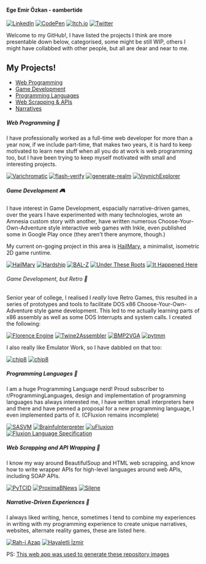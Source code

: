 #### Ege Emir Özkan - eambertide

<a href="https://www.linkedin.com/in/egeozkan/"><img alt="LinkedIn" src="https://img.shields.io/badge/linkedin%20-%230077B5.svg?&style=for-the-badge&logo=linkedin&logoColor=white"/></a>
[![CodePen](https://img.shields.io/badge/Codepen-000000?style=for-the-badge&logo=codepen&logoColor=white)](https://codepen.io/ambertide)
[![Itch.io](https://img.shields.io/badge/Itch-%23FF0B34.svg?style=for-the-badge&logo=Itch.io&logoColor=white)](https://ambertide.itch.io/)
[![Twitter](https://img.shields.io/badge/Twitter-%231DA1F2.svg?style=for-the-badge&logo=Twitter&logoColor=white)](https://twitter.com/eambertide)

Welcome to my GitHub!, I have listed the projects I think are more presentable down below, categorised, some might be still WIP, others I might have collabbed with other people,
but all are dear and near to me.

## My Projects!

* [Web Programming](#web-programming-)
* [Game Development](#game-development-)
* [Programming Languages](#programming-languages-)
* [Web Scrapping & APIs](#web-scrapping-and-api-wrapping-)
* [Narratives](#narrative-driven-experiences-)

##### Web Programming 🔗

I have professionally worked as a full-time web developer for more than a year now, if we include part-time, that makes two years,
it is hard to keep motivated to learn new stuff when all you do at work is web programming too, but I have been trying to keep myself
motivated with small and interesting projects.

[![Varichromatic](https://github-readme-stats.vercel.app/api/pin/?username=ambertide&repo=varichromatic)](https://github.com/ambertide/varichromatic)
[![flash-verify](https://github-readme-stats.vercel.app/api/pin/?username=ambertide&repo=flask-verify)](https://github.com/ambertide/flask-vertify)
[![generate-realm](https://github-readme-stats.vercel.app/api/pin/?username=ambertide&repo=generate-realm)](https://github.com/ambertide/generate-realm)
[![VoynichExplorer](https://github-readme-stats.vercel.app/api/pin/?username=ambertide&repo=VoynichExplorer)](https://github.com/ambertide/VoynichExplorer)

##### Game Development 🎮

I have interest in Game Development, espacially narrative-driven games, over the years I have experimented with many technologies, wrote an Amnesia custom story with another, have written numerous Choose-Your-Own-Adventure style interactive web games with Inkle, even published some in Google Play once (they aren't there anymore, though.) 

My current on-goging project in this area is [HailMary](https://github.com/GhostovenGames/HailMary), a minimalist, isometric 2D game runtime.

[![HailMary](https://github-readme-stats.vercel.app/api/pin/?username=GhostovenGames&repo=HailMary)](https://github.com/GhostovenGames/HailMary)
[![Hardship](https://github-readme-stats.vercel.app/api/pin/?username=Kardesler-Kodculuk&repo=hardship)](https://github.com/Kardesler-Kodculuk/hardship)
[![BAL-Z](https://github-readme-stats.vercel.app/api/pin/?username=DuskyPavement&repo=BAL-Z)](https://github.com/DuskyPavement/BAL-Z)
[![Under These Roots](https://github-readme-stats.vercel.app/api/pin/?username=ambertide&repo=Under-These-Roots)](https://github.com/ambertide/Under-These-Roots)
[![It Happened Here](https://github-readme-stats.vercel.app/api/pin/?username=ambertide&repo=ItHappenedHere)](https://github.com/ambertide/ItHappenedHere)

###### Game Development, but Retro 👾

Senior year of college, I realised I *really* love Retro Games, this resulted in a series of prototypes and tools to facilitate DOS x86 Choose-Your-Own-Adventure style game development. This led to me actually learning parts of x86 assembly as well as some DOS Interrupts and system calls. I created the following:

[![Florence Engine](https://github-readme-stats.vercel.app/api/pin/?username=ADA86Games&repo=Florence)](https://github.com/ADA86Games/Florence)
[![Twine2Assembler](https://github-readme-stats.vercel.app/api/pin/?username=ADA86Games&repo=Twine2Assembler)](https://github.com/ADA86Games/Twine2Assembler)
[![BMP2VGA](https://github-readme-stats.vercel.app/api/pin/?username=ADA86Games&repo=BMP2VGA)](https://github.com/ADA86Games/BMP2VGA)
[![pytmm](https://github-readme-stats.vercel.app/api/pin/?username=GhostovenGames&repo=pytmm)](https://github.com/GhostovenGames/pytmm)

I also really like Emulator Work, so I have dabbled on that too:

[![chip8](https://github-readme-stats.vercel.app/api/pin/?username=ambertide&repo=chip8)](https://github.com/ambertide/chip8)
[![chip8](https://github-readme-stats.vercel.app/api/pin/?username=ambertide&repo=beemu)](https://github.com/ambertide/beemu)


##### Programming Languages 🔨

I am a huge Programming Language nerd! Proud subscriber to r/ProgrammingLanguages, design and implementation of programming languages has always interested me, I have written small interpreters here and there and have penned a proposal for a new programming language, I even implemented parts of it. (CFluxion remains incomplete)

[![SASVM](https://github-readme-stats.vercel.app/api/pin/?username=ambertide&repo=SASVM)](https://github.com/ambertide/SASVM)
[![BrainfuInterpreter](https://github-readme-stats.vercel.app/api/pin/?username=ambertide&repo=BrainfuInterpreter)](https://github.com/ambertide/BrainfuInterpreter)
[![uFluxion](https://github-readme-stats.vercel.app/api/pin/?username=FluxionLanguage&repo=uFluxion)](https://github.com/FluxionLanguage/uFluxion)
[![Fluxion Language Specification](https://github-readme-stats.vercel.app/api/pin/?username=FluxionLanguage&repo=LanguageSpecification)](https://github.com/FluxionLanguage/LanguageSpecification)

##### Web Scrapping and API Wrapping 🤖

I know my way around BeautifulSoup and HTML web scrapping, and know how to write wrapper APIs for high-level languages around web APIs, including SOAP APIs.

[![PyTCID](https://github-readme-stats.vercel.app/api/pin/?username=ambertide&repo=PyTCID)](https://github.com/ambertide/PyTCID)
[![ProximaBNews](https://github-readme-stats.vercel.app/api/pin/?username=ambertide&repo=ProximaBNews)](https://github.com/ambertide/ProximaBNews)
[![Silene](https://github-readme-stats.vercel.app/api/pin/?username=ambertide&repo=Silene)](https://github.com/ambertide/Silene)

##### Narrative-Driven Experiences 📖

I always liked writing, hence, sometimes I tend to combine my experiences in writing with my programming experience to create unique narratives, websites, alternate reality games, these are listed here.

[![Rah-i Azap](https://github-readme-stats.vercel.app/api/pin/?username=ambertide&repo=RahiAzap)](https://github.com/ambertide/RahiAzap)
[![Hayaletli İzmir](https://github-readme-stats.vercel.app/api/pin/?username=ambertide&repo=hayaletliizmir)](https://github.com/ambertide/hayaletliizmir)

PS: [This web app was used to generate these repository images](https://github.com/anuraghazra/github-readme-stats)
